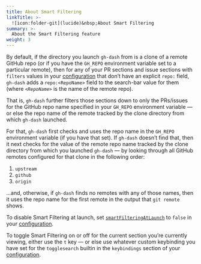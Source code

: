 ```yaml
---
title: About Smart Filtering
linkTitle: >-
  ![icon:folder-git](lucide)&nbsp;About Smart Filtering
summary: >-
  About the Smart Filtering feature
weight: 3
---
```


By default, if the directory you launch `gh-dash` from is a clone of a remote GitHub repo (or if you
have the `GH_REPO` environment variable set to a particular remote), then for any of your PR
sections and issue sections with `filters` values in your [configuration](/configuration) that don’t
have an explicit `repo:` field, `gh-dash` adds a `repo:<RepoName>` field to the search-bar value for
them (where _`<RepoName>`_ is the name of the remote repo).

That is, `gh-dash` further filters those sections down to only the PRs/issues for the GitHub
repo name specified in your `GH_REPO` environment variable — or else the repo name of the remote
tracked by the clone directory from which `gh-dash` launched.

For that, `gh-dash` first checks and uses the repo name in the `GH_REPO` environment variable (if
you have that set). If `gh-dash` doesn’t find that, then it next checks for the value of the remote
repo name tracked by the clone directory from which you launched `gh-dash` — by looking through all
GitHub remotes configured for that clone in the following order:

1. `upstream`
2. `github`
3. `origin`

…and, otherwise, if `gh-dash` finds no remotes with any of those names, then it uses the repo name
for the first remote in the output that `git remote` shows.

To disable Smart Filtering at launch, set [`smartFilteringAtLaunch`](/configuration/gh-dash/#smartfilteringatlaunch)
to `false` in your [configuration](/configuration).

To toggle Smart Filtering on or off for the current section you’re currently viewing, either use the
`t` key — or else use whatever custom keybinding you have set for the `togglesearch` builtin in the
`keybindings` section of your [configuration](/configuration).
